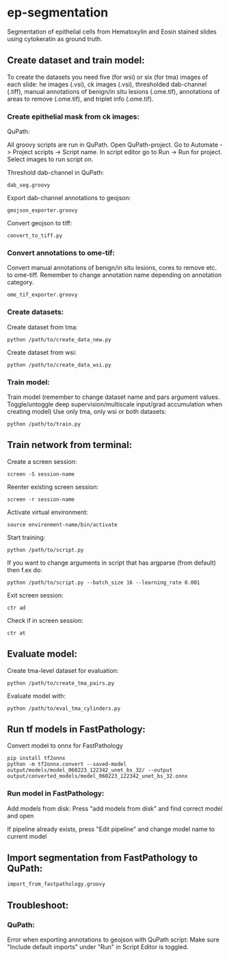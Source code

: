 # ep-segmentation
Segmentation of epithelial cells from Hematoxylin and Eosin stained slides using cytokeratin as ground truth.

## Create dataset and train model:
To create the datasets you need five (for wsi) or six (for tma) images of each slide: he images (.vsi), ck images (.vsi), thresholded dab-channel (.tiff),
manual annotations of benign/in situ lesions (.ome.tif), annotations of areas to remove (.ome.tif), 
and triplet info (.ome.tif).

### Create epithelial mask from ck images:

QuPath: 


All groovy scripts are run in QuPath. Open QuPath-project. Go to Automate -> Project scripts -> Script name. In script
editor go to Run -> Run for project. Select images to run script on.

Threshold dab-channel in QuPath:

```
dab_seg.groovy
```
Export dab-channel annotations to geojson:
```
geojson_exporter.groovy
```
Convert geojson to tiff:
```
convert_to_tiff.py
```
### Convert annotations to ome-tif:
Convert manual annotations of benign/in situ lesions, cores to remove etc. to ome-tiff.
Remember to change annotation name depending on annotation category.
```
ome_tif_exporter.groovy
```
### Create datasets:

Create dataset from tma:
```
python /path/to/create_data_new.py 
```
Create dataset from wsi: 
```
python /path/to/create_data_wsi.py 
```
### Train model:
Train model (remember to change dataset name and pars argument values. Toggle/untoggle deep supervision/multiscale input/grad 
accumulation when creating model) Use only tma, only wsi or both datasets:
```
python /path/to/train.py 
```

## Train network from terminal: 

Create a screen session: 
```
screen -S session-name
```
Reenter existing screen session: 
```
screen -r session-name
```
Activate virtual environment: 
```
source environment-name/bin/activate
```
Start training: 
```
python /path/to/script.py
```
If you want to change arguments in script that has argparse (from default) then f.ex do:
```
python /path/to/script.py --batch_size 16 --learning_rate 0.001
```
Exit screen session: 
```
ctr ad
```
Check if in screen session: 
```
ctr at
```
## Evaluate model:
Create tma-level dataset for evaluation: 
```
python /path/to/create_tma_pairs.py
```
Evaluate model with: 
```
python /path/to/eval_tma_cylinders.py
```

## Run tf models in FastPathology: 
Convert model to onnx for FastPathology
```
pip install tf2onnx
python -m tf2onnx.convert --saved-model output/models/model_060223_122342_unet_bs_32/ --output output/converted_models/model_060223_122342_unet_bs_32.onnx
```
### Run model in FastPathology:
Add models from disk: Press "add models from disk" and find correct model and open

If pipeline already exists, press "Edit pipeline" and change model name to current model

## Import segmentation from FastPathology to QuPath:
```
import_from_fastpathology.groovy
```

## Troubleshoot: 
### QuPath: 
Error when exporting annotations to geojson with QuPath script: 
Make sure "Include default imports" under "Run" in Script Editor is toggled.

